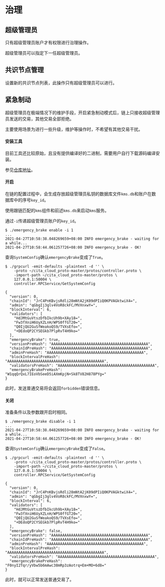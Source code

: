 # 治理

## 超级管理员

只有超级管理员账户才有权限进行治理操作。

超级管理员可以指定下一任超级管理员。

## 共识节点管理

设置新的共识节点列表，此操作只有超级管理员可以进行。

## 紧急制动

超级管理员在极端情况下的维护手段，开启紧急制动模式后，链上只接收超级管理员发送的交易，其他交易全部拒绝。

主要使用场景为进行一些升级，维护等操作时，不希望有其他交易干扰。

#### 安装工具

目前工具还比较原始，且没有提供编译好的二进制，需要用户自行下载源码编译安装。

参见[仓库地址](https://github.com/cita-cloud/tools)。

#### 开启

在链的配置过程中，会生成存放超级管理员私钥的数据库文件`kms.db`和账户在数据库中的序号`key_id`。

使用跟链匹配的`kms`组件和前述`kms.db`来启动`kms`服务。

通过`-i`传递超级管理员账户的`key_id`。

```
$ ./emergency_brake enable -i 1
...
2021-04-27T10:58:38.048269659+08:00 INFO emergency_brake - waiting for a while...
2021-04-27T10:58:44.061257726+08:00 INFO emergency_brake - OK!
```

查询`SystemConfig`确认`emergencyBrake`变成了`True`。

```
$ ./grpcurl -emit-defaults -plaintext -d '' \
    -proto ~/cita_cloud_proto-master/protos/controller.proto \
    -import-path ~/cita_cloud_proto-master/protos \
    127.0.0.1:50004 \
    controller.RPCService/GetSystemConfig

{
  "version": 0,
  "chainId": "JrC4PnKBvjsRdli28mNtA2jK09dPIiQ0KPVAGktwiX4=",
  "admin": "qGbgIj3glv4VoR8ckFC/MVXnxwY=",
  "blockInterval": 6,
  "validators": [
    "HdJMtGuVtszDfbIkcUh9b+XAy18=",
    "Fw3fXniH6UyXZLnH/WPS0ffGT20=",
    "Q0IjQU2GuSfWeakoQS9/TVXsEfo=",
    "+DEdoQP2CYSEGkb7PlpRvT4H9ko="
  ],
  "emergencyBrake": true,
  "versionPreHash": "AAAAAAAAAAAAAAAAAAAAAAAAAAAAAAAAAAAAAAAAAAAA",
  "chainIdPreHash": "AAAAAAAAAAAAAAAAAAAAAAAAAAAAAAAAAAAAAAAAAAAA",
  "adminPreHash": "AAAAAAAAAAAAAAAAAAAAAAAAAAAAAAAAAAAAAAAAAAAA",
  "blockIntervalPreHash": "AAAAAAAAAAAAAAAAAAAAAAAAAAAAAAAAAAAAAAAAAAAA",
  "validatorsPreHash": "AAAAAAAAAAAAAAAAAAAAAAAAAAAAAAAAAAAAAAAAAAAA",
  "emergencyBrakePreHash": "W1qqQrQxL7IEoVbSeeD5iAXmKpjN+Sk8TV82H878PYg="
}
```

此时，发送普通交易将会返回`forbidden`错误信息。

#### 关闭

准备条件以及参数跟开启时相同。

```
$ ./emergency_brake disable -i 1
...
2021-04-27T10:58:38.048269659+08:00 INFO emergency_brake - waiting for a while...
2021-04-27T10:58:44.061257726+08:00 INFO emergency_brake - OK!
```

查询`SystemConfig`确认`emergencyBrake`变成了`False`。

```
$ ./grpcurl -emit-defaults -plaintext -d '' \
    -proto ~/cita_cloud_proto-master/protos/controller.proto \
    -import-path ~/cita_cloud_proto-master/protos \
    127.0.0.1:50004 \
    controller.RPCService/GetSystemConfig

{
  "version": 0,
  "chainId": "JrC4PnKBvjsRdli28mNtA2jK09dPIiQ0KPVAGktwiX4=",
  "admin": "qGbgIj3glv4VoR8ckFC/MVXnxwY=",
  "blockInterval": 6,
  "validators": [
    "HdJMtGuVtszDfbIkcUh9b+XAy18=",
    "Fw3fXniH6UyXZLnH/WPS0ffGT20=",
    "Q0IjQU2GuSfWeakoQS9/TVXsEfo=",
    "+DEdoQP2CYSEGkb7PlpRvT4H9ko="
  ],
  "emergencyBrake": false,
  "versionPreHash": "AAAAAAAAAAAAAAAAAAAAAAAAAAAAAAAAAAAAAAAAAAAA",
  "chainIdPreHash": "AAAAAAAAAAAAAAAAAAAAAAAAAAAAAAAAAAAAAAAAAAAA",
  "adminPreHash": "AAAAAAAAAAAAAAAAAAAAAAAAAAAAAAAAAAAAAAAAAAAA",
  "blockIntervalPreHash": "AAAAAAAAAAAAAAAAAAAAAAAAAAAAAAAAAAAAAAAAAAAA",
  "validatorsPreHash": "AAAAAAAAAAAAAAAAAAAAAAAAAAAAAAAAAAAAAAAAAAAA",
  "emergencyBrakePreHash": "F0nyI2Tqr/yVbw5b6mAwc38mRp3zAotrq+Em+MO+6d8="
}
```

此时，就可以正常发送普通交易了。
